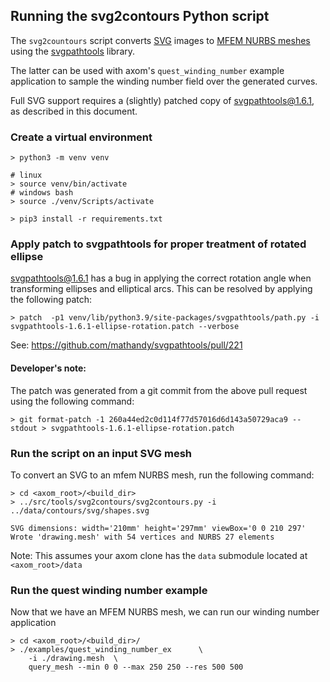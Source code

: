 ## Running the svg2contours Python script

The `svg2countours` script converts [SVG](https://developer.mozilla.org/en-US/docs/Web/SVG) images to [MFEM NURBS meshes](https://mfem.org/mesh-format-v1.0/#nurbs-meshes) using the [svgpathtools](https://github.com/mathandy/svgpathtools) library. 

The latter can be used with axom's `quest_winding_number` example application to 
sample the winding number field over the generated curves.

Full SVG support requires a (slightly) patched copy of [svgpathtools@1.6.1](https://github.com/mathandy/svgpathtools/releases/tag/v1.6.1), as described in this document.

### Create a virtual environment

```shell
> python3 -m venv venv

# linux
> source venv/bin/activate
# windows bash
> source ./venv/Scripts/activate

> pip3 install -r requirements.txt
```

### Apply patch to svgpathtools for proper treatment of rotated ellipse

[svgpathtools@1.6.1](https://github.com/mathandy/svgpathtools/releases/tag/v1.6.1) has a bug in applying the correct rotation angle
when transforming ellipses and elliptical arcs. 
This can be resolved by applying the following patch:
```shell
> patch  -p1 venv/lib/python3.9/site-packages/svgpathtools/path.py -i svgpathtools-1.6.1-ellipse-rotation.patch --verbose 
```
See: https://github.com/mathandy/svgpathtools/pull/221

#### Developer's note:
The patch was generated from a git commit from the above pull request using the following command:
```shell
> git format-patch -1 260a44ed2c0d114f77d57016d6d143a50729aca9 --stdout > svgpathtools-1.6.1-ellipse-rotation.patch
```

### Run the script on an input SVG mesh

To convert an SVG to an mfem NURBS mesh, run the following command:
```shell
> cd <axom_root>/<build_dir>
> ../src/tools/svg2contours/svg2contours.py -i ../data/contours/svg/shapes.svg 

SVG dimensions: width='210mm' height='297mm' viewBox='0 0 210 297'
Wrote 'drawing.mesh' with 54 vertices and NURBS 27 elements
```
Note: This assumes your axom clone has the `data` submodule located
at `<axom_root>/data`

### Run the quest winding number example
Now that we have an MFEM NURBS mesh, we can run our winding number application

```shell
> cd <axom_root>/<build_dir>/
> ./examples/quest_winding_number_ex      \
    -i ./drawing.mesh  \
    query_mesh --min 0 0 --max 250 250 --res 500 500 
```
